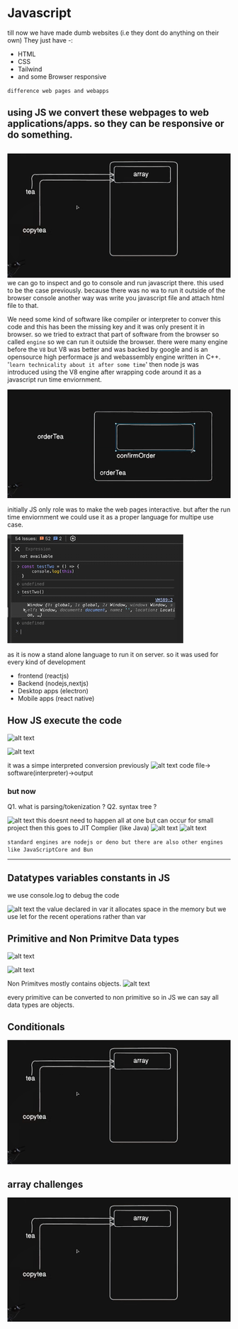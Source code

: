 # Javascript
till now we have made dumb websites (i.e they dont do anything on their own)
They just have -:
- HTML
- CSS
- Tailwind
- and some Browser responsive 

`difference web pages and webapps` 

using JS we convert these webpages to web applications/apps. so they can be responsive or do something.
---
## 

![js_console](image.png)
we can go to inspect and go to console and run javascript there. this used to be the case previously. because there was no wa to run it outside of the browser console another way was write you javascript file and attach html file to that.

We need some kind of software like compiler or interpreter to conver this code and this has been the missing key and it was only present it in browser.
so we tried to extract that part of software from the browser so called `engine` so we can run it outside the browser. there were many engine before the `V8` but V8 was better and was backed by google and is an opensource high performace js and webassembly engine written in C++. 
'`learn technicality about it after some time`' 
then node js was introduced using the V8 engine after wrapping code around it as a javascript run time enviornment.

![alt text](image-1.png)

initially JS only role was to make the web pages interactive. but after the run time enviornment we could use it as a proper language for multipe use case.

![alt text](image-2.png)

as it is now a stand alone language to run it on server. so it was used for every kind of development
- frontend (reactjs)
- Backend (nodejs,nextjs)
- Desktop apps (electron)
- Mobile apps (react native)


## How JS execute the code

![alt text](image-3.png)

![alt text](image-4.png)

it was a simpe interpreted conversion previously 
![alt text](image-5.png)
code file-> software(interpreter)->output

### but now

Q1. what is parsing/tokenization ? 
Q2. syntax tree ?

![alt text](image-6.png)
this doesnt need to happen all at one but can occur for small project
then this goes to JIT Complier (like Java)
![alt text](image-7.png)
![alt text](image-8.png)

`standard engines are nodejs or deno but there are also other engines like JavaScriptCore and Bun`

----- 

## Datatypes variables constants in JS
we use console.log to debug the code

![alt text](image-9.png)
the value declared in var it allocates space in the memory 
but we use let for the recent operations rather than var


## Primitive and Non Primitve Data types
![alt text](image-12.png)

![alt text](image-10.png)

Non Primitves mostly contains objects.
![alt text](image-11.png)

every primitive can be converted to non primitive so in JS we can say all data types are objects.


## Conditionals

![alt text](image.png)


## array challenges

![alt text](image.png)